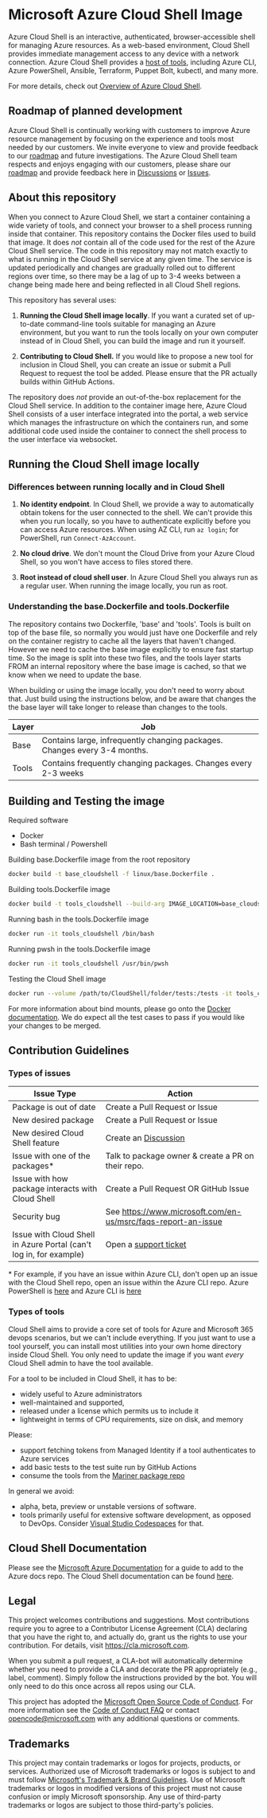 
# Microsoft Azure Cloud Shell Image

Azure Cloud Shell is an interactive, authenticated, browser-accessible shell for managing Azure
resources. As a web-based environment, Cloud Shell provides immediate management access to any
device with a network connection. Azure Cloud Shell provides a
[host of tools](https://docs.microsoft.com/azure/cloud-shell/features), including Azure CLI, Azure
PowerShell, Ansible, Terraform, Puppet Bolt, kubectl, and many more.

For more details, check out
[Overview of Azure Cloud Shell](https://docs.microsoft.com/azure/cloud-shell/overview#:~:text=Features%201%20Browser-based%20shell%20experience.%20...%202%20Choice,7%20Connect%20your%20Microsoft%20Azure%20Files%20storage.%20).

## Roadmap of planned development

Azure Cloud Shell is continually working with customers to improve Azure resource management by
focusing on the experience and tools most needed by our customers. We invite everyone to view and
provide feedback to our [roadmap](./roadmap/cs-roadmap-2023.md) and future investigations. The Azure
Cloud Shell team respects and enjoys engaging with our customers, please share our
[roadmap](./roadmap/cs-roadmap-2023.md) and provide feedback here in
[Discussions](https://github.com/Azure/CloudShell/discussions) or
[Issues](https://github.com/Azure/CloudShell/issues).

## About this repository

When you connect to Azure Cloud Shell, we start a container containing a wide variety of tools, and
connect your browser to a shell process running inside that container. This repository contains the
Docker files used to build that image. It does _not_ contain all of the code used for the rest of
the Azure Cloud Shell service. The code in this repository may not match exactly to what is running
in the Cloud Shell service at any given time. The service is updated periodically and changes are
gradually rolled out to different regions over time, so there may be a lag of up to 3-4 weeks
between a change being made here and being reflected in all Cloud Shell regions.

This repository has several uses:

1. **Running the Cloud Shell image locally**. If you want a curated set of up-to-date command-line
   tools suitable for managing an Azure environment, but you want to run the tools locally on your
   own computer instead of in Cloud Shell, you can build the image and run it yourself.

1. **Contributing to Cloud Shell.** If you would like to propose a new tool for inclusion in Cloud
   Shell, you can create an issue or submit a Pull Request to request the tool be added. Please
   ensure that the PR actually builds within GitHub Actions.

The repository does *not* provide an out-of-the-box replacement for the Cloud Shell service. In
addition to the container image here, Azure Cloud Shell consists of a user interface integrated into
the portal, a web service which manages the infrastructure on which the containers run, and some
additional code used inside the container to connect the shell process to the user interface via
websocket.

## Running the Cloud Shell image locally

### Differences between running locally and in Cloud Shell

1. **No identity endpoint**. In Cloud Shell, we provide a way to automatically obtain tokens for the
   user connected to the shell. We can't provide this when you run locally, so you have to
   authenticate explicitly before you can access Azure resources. When using AZ CLI, run `az login`;
   for PowerShell, run `Connect-AzAccount`.

1. **No cloud drive**. We don't mount the Cloud Drive from your Azure Cloud Shell, so you won't have
   access to files stored there.

1. **Root instead of cloud shell user**. In Azure Cloud Shell you always run as a regular user. When
   running the image locally, you run as root.

### Understanding the base.Dockerfile and tools.Dockerfile

The repository contains two Dockerfile, 'base' and 'tools'. Tools is built on top of the base file,
so normally you would just have one Dockerfile and rely on the container registry to cache all the
layers that haven't changed. However we need to cache the base image explicitly to ensure fast
startup time. So the image is split into these two files, and the tools layer starts FROM an
internal repository where the base image is cached, so that we know when we need to update the base.

When building or using the image locally, you don't need to worry about that. Just build using the
instructions below, and be aware that changes the the base layer will take longer to release than
changes to the tools.

| Layer        | Job           |
| ---|---|
| Base      | Contains large, infrequently changing packages. Changes every 3-4 months. |
| Tools      | Contains frequently changing packages. Changes every 2-3 weeks |

## Building and Testing the image

Required software

- Docker
- Bash terminal / Powershell

Building base.Dockerfile image from the root repository

```bash
docker build -t base_cloudshell -f linux/base.Dockerfile .
```

Building tools.Dockerfile image

```bash
docker build -t tools_cloudshell --build-arg IMAGE_LOCATION=base_cloudshell -f linux/tools.Dockerfile . 
```

Running bash in the tools.Dockerfile image

```bash
docker run -it tools_cloudshell /bin/bash
```

Running pwsh in the tools.Dockerfile image

```bash
docker run -it tools_cloudshell /usr/bin/pwsh
```

Testing the Cloud Shell image

```bash
docker run --volume /path/to/CloudShell/folder/tests:/tests -it tools_cloudshell /tests/test.sh
```

For more information about bind mounts, please go onto the
[Docker documentation](https://docs.docker.com/storage/bind-mounts/). We do expect all the test
cases to pass if you would like your changes to be merged.

## Contribution Guidelines

### Types of issues

| Issue Type        | Action           |
| ---|---|
| Package is out of date      | Create a Pull Request or Issue |
| New desired package     | Create a Pull Request or Issue |
| New desired Cloud Shell feature | Create an [Discussion](https://github.com/Azure/CloudShell/discussions) |
| Issue with one of the packages*     | Talk to package owner & create a PR on their repo.  |
| Issue with how package interacts with Cloud Shell     | Create a Pull Request OR GitHub Issue |
| Security bug | See https://www.microsoft.com/en-us/msrc/faqs-report-an-issue |
| Issue with Cloud Shell in Azure Portal (can't log in, for example) | Open a [support ticket](https://docs.microsoft.com/azure/active-directory/fundamentals/active-directory-troubleshooting-support-howto#:~:text=How%20to%20open%20a%20support%20ticket%20for%20Azure,Troubleshooting%20%2B%20Support%20and%20select%20New%20support%20request.) |

\* For example, if you have an issue within Azure CLI, don't open up an issue with the Cloud Shell
repo, open an issue within the Azure CLI repo. Azure PowerShell is
[here](https://github.com/Azure/azure-powershell/issues) and Azure CLI is
[here](https://github.com/Azure/azure-cli/issues)

### Types of tools

Cloud Shell aims to provide a core set of tools for Azure and Microsoft 365 devops scenarios, but we
can't include everything. If you just want to use a tool yourself, you can install most utilities
into your own home directory inside Cloud Shell. You only need to update the image if you want
_every_ Cloud Shell admin to have the tool available.

For a tool to be included in Cloud Shell, it has to be:

- widely useful to Azure administrators
- well-maintained and supported,  
- released under a license which permits us to include it
- lightweight in terms of CPU requirements, size on disk, and memory

Please:

- support fetching tokens from Managed Identity if a tool authenticates to Azure services
- add basic tests to the test suite run by GitHub Actions
- consume the tools from the [Mariner package repo](https://packages.microsoft.com/cbl-mariner/2.0/)

In general we avoid:

- alpha, beta, preview or unstable versions of software.
- tools primarily useful for extensive software development, as opposed to DevOps. Consider
  [Visual Studio Codespaces](https://visualstudio.microsoft.com/services/visual-studio-codespaces/)
  for that.

## Cloud Shell Documentation

Please see the [Microsoft Azure Documentation](https://github.com/MicrosoftDocs/azure-docs) for a
guide to add to the Azure docs repo. The Cloud Shell documentation can be found
[here](https://github.com/MicrosoftDocs/azure-docs/tree/master/articles/cloud-shell).

## Legal

This project welcomes contributions and suggestions. Most contributions require you to agree to a
Contributor License Agreement (CLA) declaring that you have the right to, and actually do, grant us
the rights to use your contribution. For details, visit https://cla.microsoft.com.

When you submit a pull request, a CLA-bot will automatically determine whether you need to provide
a CLA and decorate the PR appropriately (e.g., label, comment). Simply follow the instructions
provided by the bot. You will only need to do this once across all repos using our CLA.

This project has adopted the
[Microsoft Open Source Code of Conduct](https://opensource.microsoft.com/codeofconduct/). For more
information see the [Code of Conduct FAQ](https://opensource.microsoft.com/codeofconduct/faq/) or
contact [opencode@microsoft.com](mailto:opencode@microsoft.com) with any additional questions or
comments.

## Trademarks

This project may contain trademarks or logos for projects, products, or services. Authorized use of
Microsoft trademarks or logos is subject to and must follow
[Microsoft's Trademark & Brand Guidelines](https://www.microsoft.com/en-us/legal/intellectualproperty/trademarks/usage/general).
Use of Microsoft trademarks or logos in modified versions of this project must not cause confusion
or imply Microsoft sponsorship. Any use of third-party trademarks or logos are subject to those
third-party's policies.

